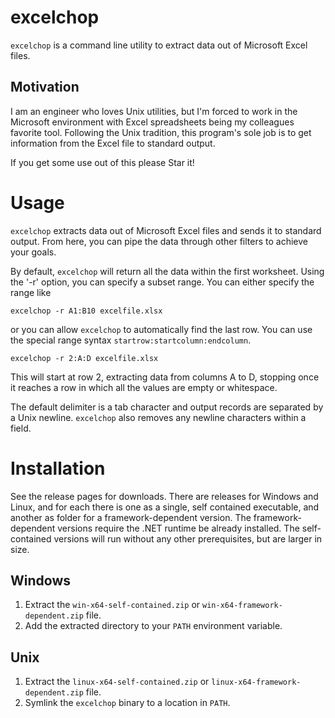 # excelchop

`excelchop` is a command line utility to extract data out of Microsoft
Excel files.

## Motivation

I am an engineer who loves Unix utilities, but I'm forced to work in the
Microsoft environment with Excel spreadsheets being my colleagues
favorite tool. Following the Unix tradition, this program's sole job is
to get information from the Excel file to standard output.

If you get some use out of this please Star it!

# Usage

`excelchop` extracts data out of Microsoft Excel files and sends it to
standard output. From here, you can pipe the data through other filters
to achieve your goals.

By default, `excelchop` will return all the data within the first
worksheet. Using the '-r' option, you can specify a subset range. You
can either specify the range like

`excelchop -r A1:B10 excelfile.xlsx`

or you can allow `excelchop` to automatically find the last row. You can
use the special range syntax `startrow:startcolumn:endcolumn`.

`excelchop -r 2:A:D excelfile.xlsx`

This will start at row 2, extracting data from columns A to D, stopping
once it reaches a row in which all the values are empty or whitespace.

The default delimiter is a tab character and output records are
separated by a Unix newline. `excelchop` also removes any newline
characters within a field.

# Installation

See the release pages for downloads.
There are releases for Windows and Linux, and for each there is one as a single, self contained executable,
and another as folder for a framework-dependent version.
The framework-dependent versions require the .NET runtime be already installed.
The self-contained versions will run without any other prerequisites, but are larger in size.

## Windows

1. Extract the `win-x64-self-contained.zip` or `win-x64-framework-dependent.zip` file.
2. Add the extracted directory to your `PATH` environment variable.

## Unix

1. Extract the `linux-x64-self-contained.zip` or `linux-x64-framework-dependent.zip` file.
2. Symlink the `excelchop` binary to a location in `PATH`.

